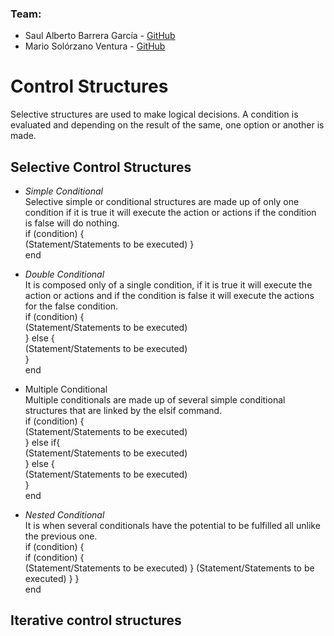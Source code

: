 ### Team:
+ Saul Alberto Barrera García - [GitHub](https://github.com/saulbg/Programming2)
+ Mario Solórzano Ventura - [GitHub](https://github.com/mariosolven/programming2)

Control Structures
======
Selective structures are used to make logical decisions. A condition is evaluated and depending on the result of the same, one option or another is made.  

## Selective Control Structures  

+ *Simple Conditional*  
Selective simple or conditional structures are made up of only one condition if it is true it will execute the action or actions if the condition is false will do nothing.  
if (condition) {  
	(Statement/Statements to be executed)
}  
end  

+ *Double Conditional*  
It is composed only of a single condition, if it is true it will execute the action or actions and if the condition is false it will execute the actions for the false condition.  
if (condition) {  
	(Statement/Statements to be executed)  
}  else {  
	(Statement/Statements to be executed)  
}  
end  

+ Multiple Conditional  
Multiple conditionals are made up of several simple conditional structures that are linked by the elsif command.  
if (condition) {  
	(Statement/Statements to be executed)  
} else if{  
	(Statement/Statements to be executed)  
} else {  
        (Statement/Statements to be executed)  
}  
end

+ *Nested Conditional*  
It is when several conditionals have the potential to be fulfilled all unlike the previous one.  
if (condition)
{  
        if (condition) 
        {  
                (Statement/Statements to be executed)
        }
        (Statement/Statements to be executed)
        } 
}  
end  

## Iterative control structures  

